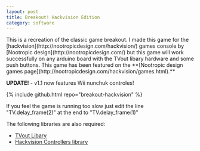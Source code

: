 ```yaml
---
layout: post
title: Breakout! Hackvision Edition
category: software
---
```



<div class="grid">

<div class="col-1-3">
This is a recreation of the classic game breakout. I made this game for the
[hackvision](http://nootropicdesign.com/hackvision/) games console by
[Nootropic design](http://nootropicdesign.com/) but this game will work
successfully on any arduino board with the TVout libary hardware and some push
buttons. This game has been featured on the
**[Nootropic design games page](http://nootropicdesign.com/hackvision/games.html).**

**UPDATE!** - v1.1 now features Wii nunchuk controles!

{% include github.html repo="breakout-hackvision" %}


If you feel the game is running too slow just edit the line "TV.delay_frame(2)"
at the end to "TV.delay_frame(1)"

The following libraries are also required:

- [TVout Libary](http://code.google.com/p/arduino-tvout/downloads/detail?name=TVoutBeta1.zip)
- [Hackvision Controllers library](http://nootropicdesign.com/hackvision/downloads/Controllers.zip)

</div>

<div class="col-2-3">
<div class="video-container">
<object data="https://www.youtube.com/embed/rbttu301--4">
</div>
</div>

</div>
